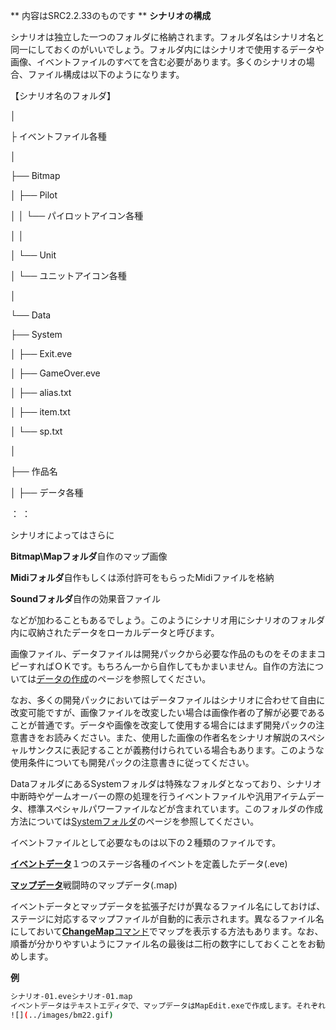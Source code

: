 ** 内容はSRC2.2.33のものです **
**シナリオの構成**

シナリオは独立した一つのフォルダに格納されます。フォルダ名はシナリオ名と同一にしておくのがいいでしょう。フォルダ内にはシナリオで使用するデータや画像、イベントファイルのすべてを含む必要があります。多くのシナリオの場合、ファイル構成は以下のようになります。

【シナリオ名のフォルダ】

│

├ イベントファイル各種

│

├── Bitmap

│     ├── Pilot

│     │     └── パイロットアイコン各種

│     │

│     └── Unit

│            └── ユニットアイコン各種

│

└── Data

├── System

│     ├── Exit.eve

│     ├── GameOver.eve

│     ├── alias.txt

│     ├── item.txt

│     └── sp.txt

│

├── 作品名

│     ├── データ各種

：     ：

シナリオによってはさらに

**Bitmap\Mapフォルダ**自作のマップ画像

**Midiフォルダ**自作もしくは添付許可をもらったMidiファイルを格納

**Soundフォルダ**自作の効果音ファイル

などが加わることもあるでしょう。このようにシナリオ用にシナリオのフォルダ内に収納されたデータをローカルデータと呼びます。

画像ファイル、データファイルは開発パックから必要な作品のものをそのままコピーすればＯＫです。もちろん一から自作してもかまいません。自作の方法については[データの作成](データを作成する前に.md)のページを参照してください。

なお、多くの開発パックにおいてはデータファイルはシナリオに合わせて自由に改変可能ですが、画像ファイルを改変したい場合は画像作者の了解が必要であることが普通です。データや画像を改変して使用する場合にはまず開発パックの注意書きをお読みください。また、使用した画像の作者名をシナリオ解説のスペシャルサンクスに表記することが義務付けられている場合もあります。このような使用条件についても開発パックの注意書きに従ってください。

DataフォルダにあるSystemフォルダは特殊なフォルダとなっており、シナリオ中断時やゲームオーバーの際の処理を行うイベントファイルや汎用アイテムデータ、標準スペシャルパワーファイルなどが含まれています。このフォルダの作成方法については[Systemフォルダ](Systemフォルダ.md)のページを参照してください。

イベントファイルとして必要なものは以下の２種類のファイルです。

[**イベントデータ**](イベントデータ.md)１つのステージ各種のイベントを定義したデータ(.eve)

[**マップデータ**](マップデータ.md)戦闘時のマップデータ(.map)

イベントデータとマップデータを拡張子だけが異なるファイル名にしておけば、ステージに対応するマップファイルが自動的に表示されます。異なるファイル名にしておいて[**ChangeMap**コマンド](ChangeMapコマンド.md)でマップを表示する方法もあります。なお、順番が分かりやすいようにファイル名の最後は二桁の数字にしておくことをお勧めします。

**例**
```sh
シナリオ-01.eveシナリオ-01.map
イベントデータはテキストエディタで、マップデータはMapEdit.exeで作成します。それぞれのデータの作り方については双方の解説を参照してください。
![](../images/bm22.gif)
```


